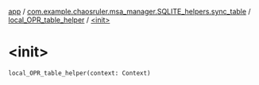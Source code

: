 [app](../../index.md) / [com.example.chaosruler.msa_manager.SQLITE_helpers.sync_table](../index.md) / [local_OPR_table_helper](index.md) / [&lt;init&gt;](.)

# &lt;init&gt;

`local_OPR_table_helper(context: Context)`